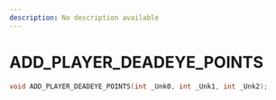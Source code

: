 ```yaml
---
description: No description available 
---
```


# ADD_PLAYER_DEADEYE_POINTS

```cpp
void ADD_PLAYER_DEADEYE_POINTS(int _Unk0, int _Unk1, int _Unk2);
```